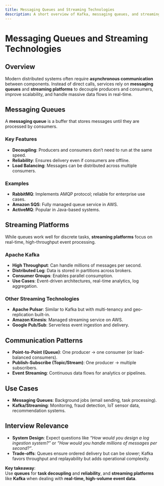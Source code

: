 ```yaml
---
title: Messaging Queues and Streaming Technologies
description: A short overview of Kafka, messaging queues, and streaming technologies with their use cases and interview relevance.
---
```


# Messaging Queues and Streaming Technologies

## Overview
Modern distributed systems often require **asynchronous communication** between components. Instead of direct calls, services rely on **messaging queues** and **streaming platforms** to decouple producers and consumers, improve scalability, and handle massive data flows in real-time.



## Messaging Queues
A **messaging queue** is a buffer that stores messages until they are processed by consumers.

### Key Features
- **Decoupling**: Producers and consumers don’t need to run at the same speed.
- **Reliability**: Ensures delivery even if consumers are offline.
- **Load Balancing**: Messages can be distributed across multiple consumers.

### Examples
- **RabbitMQ**: Implements AMQP protocol; reliable for enterprise use cases.
- **Amazon SQS**: Fully managed queue service in AWS.
- **ActiveMQ**: Popular in Java-based systems.



## Streaming Platforms
While queues work well for discrete tasks, **streaming platforms** focus on real-time, high-throughput event processing.

### Apache Kafka
- **High Throughput**: Can handle millions of messages per second.
- **Distributed Log**: Data is stored in partitions across brokers.
- **Consumer Groups**: Enables parallel consumption.
- **Use Cases**: Event-driven architectures, real-time analytics, log aggregation.

### Other Streaming Technologies
- **Apache Pulsar**: Similar to Kafka but with multi-tenancy and geo-replication built-in.
- **Amazon Kinesis**: Managed streaming service on AWS.
- **Google Pub/Sub**: Serverless event ingestion and delivery.



## Communication Patterns
- **Point-to-Point (Queue)**: One producer → one consumer (or load-balanced consumers).
- **Publish-Subscribe (Topic/Stream)**: One producer → multiple subscribers.
- **Event Streaming**: Continuous data flows for analytics or pipelines.



## Use Cases
- **Messaging Queues**: Background jobs (email sending, task processing).
- **Kafka/Streaming**: Monitoring, fraud detection, IoT sensor data, recommendation systems.



## Interview Relevance
- **System Design**: Expect questions like *“How would you design a log ingestion system?”* or *“How would you handle millions of messages per second?”*.
- **Trade-offs**: Queues ensure ordered delivery but can be slower; Kafka favors throughput and replayability but adds operational complexity.



**Key takeaway**:  
Use **queues** for **task decoupling** and **reliability**, and **streaming platforms** like **Kafka** when dealing with **real-time, high-volume event data**.
